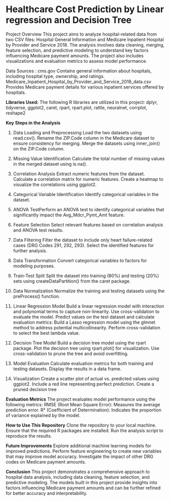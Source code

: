 # Healthcare Cost Prediction by Linear regression and Decision Tree

Project Overview
This project aims to analyze hospital-related data from two CSV files: Hospital General Information and Medicare Inpatient Hospital by Provider and Service 2018. The analysis involves data cleaning, merging, feature selection, and predictive modeling to understand key factors influencing Medicare payment amounts. The project also includes visualizations and evaluation metrics to assess model performance.

Data Sources : cms.gov
Contains general information about hospitals, including hospital type, ownership, and ratings.
Medicare_Inpatient_Hospital_by_Provider_and_Service_2018_data.csv
Provides Medicare payment details for various inpatient services offered by hospitals.

**Libraries Used:**
The following R libraries are utilized in this project:
dplyr,
tidyverse,
ggplot2,
caret,
rpart,
rpart.plot,
rattle,
neuralnet,
corrplot,
reshape2

**Key Steps in the Analysis**
1. Data Loading and Preprocessing
Load the two datasets using read.csv().
Rename the ZIP.Code column in the Medicare dataset to ensure consistency for merging.
Merge the datasets using inner_join() on the ZIP.Code column.

2. Missing Value Identification
Calculate the total number of missing values in the merged dataset using is.na().

3. Correlation Analysis
Extract numeric features from the dataset.
Calculate a correlation matrix for numeric features.
Create a heatmap to visualize the correlations using ggplot2.

4. Categorical Variable Identification
Identify categorical variables in the dataset.

5. ANOVA TestPerform an ANOVA test to identify categorical variables that significantly impact the Avg_Mdcr_Pymt_Amt feature.

6. Feature Selection
Select relevant features based on correlation analysis and ANOVA test results.

7. Data Filtering
Filter the dataset to include only heart failure-related cases (DRG Codes 291, 292, 293).
Select the identified features for further analysis.

8. Data Transformation
Convert categorical variables to factors for modeling purposes.

9. Train-Test Split
Split the dataset into training (80%) and testing (20%) sets using createDataPartition() from the caret package.

10. Data Normalization
Normalize the training and testing datasets using the preProcess() function.

11. Linear Regression Model
Build a linear regression model with interaction and polynomial terms to capture non-linearity.
Use cross-validation to evaluate the model.
Predict values on the test dataset and calculate evaluation metrics:
Build a Lasso regression model using the glmnet method to address potential multicollinearity.
Perform cross-validation to select the best lambda value.

13. Decision Tree Model
Build a decision tree model using the rpart package.
Plot the decision tree using rpart.plot() for visualization.
Use cross-validation to prune the tree and avoid overfitting.

14. Model Evaluation
Calculate evaluation metrics for both training and testing datasets.
Display the results in a data frame.

15. Visualization
Create a scatter plot of actual vs. predicted values using ggplot2.
Include a red line representing perfect prediction.
Create a pruned decision tree 


**Evaluation Metrics**
The project evaluates model performance using the following metrics:
RMSE (Root Mean Square Error): Measures the average prediction error.
R² (Coefficient of Determination): Indicates the proportion of variance explained by the model.

**How to Use This Repository** 
Clone the repository to your local machine. Ensure that the required R packages are installed. Run the analysis script to reproduce the results.

**Future Improvements**
Explore additional machine learning models for improved predictions.
Perform feature engineering to create new variables that may improve model accuracy.
Investigate the impact of other DRG codes on Medicare payment amounts.


**Conclusion**
This project demonstrates a comprehensive approach to hospital data analysis, including data cleaning, feature selection, and predictive modeling. The models built in this project provide insights into factors influencing Medicare payment amounts and can be further refined for better accuracy and interpretability.


